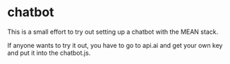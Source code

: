 # chatbot

This is a small effort to try out setting up a chatbot with the MEAN stack.

If anyone wants to try it out, you have to go to api.ai and get your own key and put it into the chatbot.js.

